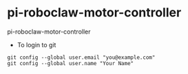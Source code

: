 # pi-roboclaw-motor-controller
pi-roboclaw-motor-controller

- To login to git

```
git config --global user.email "you@example.com"
git config --global user.name "Your Name"
```
